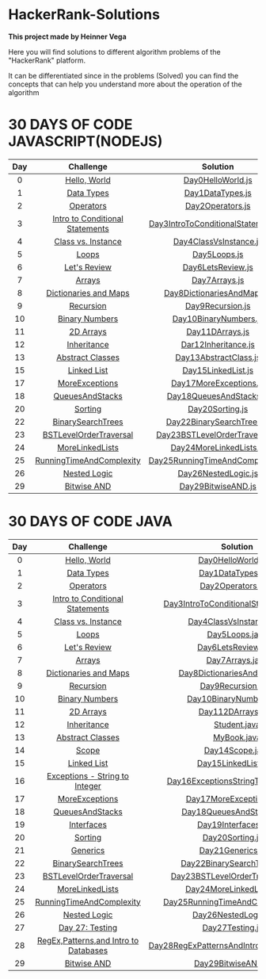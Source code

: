 # HackerRank-Solutions


**This project made by Heinner Vega** 


Here you will find solutions to different algorithm problems of the "HackerRank" platform.


It can be differentiated since in the problems (Solved) you can find the concepts that can help you understand more about the operation of the algorithm



# 30 DAYS OF CODE JAVASCRIPT(NODEJS)

| Day |                                                Challenge                                              				  |                                                                                           Solution                                                                                                                              									    |					               |
|:---:|:---------------------------------------------------------------------------------------------------------------------:|:-----------------------------------------------------------------------------------------------------------------------------------------------------------------------------------------------------------------------------------------------------------------------:|:------------------------------------------------------------:|
|  0  | [Hello, World](https://www.hackerrank.com/challenges/30-hello-world)                                  				  | [Day0HelloWorld.js](https://github.com/V11Playko/HackerRank-Solutions/tree/master/30-Days-Code/00_Day-0-Hello-World.js)               									    |														       |
|  1  | [Data Types](https://www.hackerrank.com/challenges/30-data-types)                                     				  | [Day1DataTypes.js](https://github.com/V11Playko/HackerRank-Solutions/tree/master/30-Days-Code/01_Day-1-Data-Types.js)                									    | 														       |
|  2  | [Operators](https://www.hackerrank.com/challenges/30-operators/problem)                                   		      | [Day2Operators.js](https://github.com/V11Playko/HackerRank-Solutions/tree/master/30-Days-Code/02_Day-2-Operators.js)              										    | 														       |
|  3  | [Intro to Conditional Statements](https://www.hackerrank.com/challenges/30-conditional-statements/problem)            | [Day3IntroToConditionalStatements.js](https://github.com/V11Playko/HackerRank-Solutions/tree/master/30-Days-Code/03_Day-3-Intro-Conditional-Statements.js)                  | 														       |
|  4  | [Class vs. Instance](https://www.hackerrank.com/challenges/30-class-vs-instance/problem)                              | [Day4ClassVsInstance.js](https://github.com/V11Playko/HackerRank-Solutions/tree/master/30-Days-Code/04_Day-4-Class-Vs-Instance.js)               						        | 														       |
|  5  | [Loops](https://www.hackerrank.com/challenges/30-loops/problem)                                       				  | [Day5Loops.js](https://github.com/V11Playko/HackerRank-Solutions/tree/master/30-Days-Code/05_Day-5-Loops.js)                											    | 	 													       |
|  6  | [Let's Review](https://www.hackerrank.com/challenges/30-review-loop/problem)                                      	  | [Day6LetsReview.js](https://github.com/V11Playko/HackerRank-Solutions/tree/master/30-Days-Code/06_Day-6-Let´s-Review.js)                						  			    |       											           |
|  7  | [Arrays](https://www.hackerrank.com/challenges/30-arrays/problem)                                       		      | [Day7Arrays.js](https://github.com/V11Playko/HackerRank-Solutions/tree/master/30-Days-Code/07_Day-7-Arrays.js)                											    |       											           |
|  8  | [Dictionaries and Maps](https://www.hackerrank.com/challenges/30-dictionaries-and-maps/problem)                       | [Day8DictionariesAndMaps.js](https://github.com/V11Playko/HackerRank-Solutions/tree/master/30-Days-Code/08_Day-8-Dictionaries-and-Maps.js)                				    |       											           |
|  9  | [Recursion](https://www.hackerrank.com/challenges/30-recursion/problem)                                       		  | [Day9Recursion.js](https://github.com/V11Playko/HackerRank-Solutions/tree/master/30-Days-Code/09_Day-9-Recursion-3.js)                									    |       											           |
|  10 | [Binary Numbers](https://www.hackerrank.com/challenges/30-binary-numbers/problem)                                     | [Day10BinaryNumbers.js](https://github.com/V11Playko/HackerRank-Solutions/tree/master/30-Days-Code/10_Day-10-Binary-Numbers.js)                							    |       											           |
|  11 | [2D Arrays](https://www.hackerrank.com/challenges/30-2d-arrays/problem)                                     	      | [Day11DArrays.js](https://github.com/V11Playko/HackerRank-Solutions/tree/master/30-Days-Code/11_Day-11-2D-Arrays.js)                							 		    |       											           |
|  12 | [Inheritance](https://www.hackerrank.com/challenges/30-inheritance/problem)                                           | [Dar12Inheritance.js](https://github.com/V11Playko/HackerRank-Solutions/tree/master/30-Days-Code/12_Day-12-Inheritance.js)                							                        |       											           |
|  13 | [Abstract Classes](https://www.hackerrank.com/challenges/30-abstract-classes/problem)                                 | [Day13AbstractClass.js](https://github.com/V11Playko/HackerRank-Solutions/tree/master/30-Days-Code/13_Day-13-Abstract-Class.js)                							                            |       											           |
|  15 | [Linked List](https://www.hackerrank.com/challenges/30-linked-list/problem)                                           | [Day15LinkedList.js](https://github.com/V11Playko/HackerRank-Solutions/tree/master/30-Days-Code/15_Day-15-Linked-List.js)                							        |                                                              |
|  17 | [MoreExceptions](https://www.hackerrank.com/challenges/30-more-exceptions/problem)                                    | [Day17MoreExceptions.js](https://github.com/V11Playko/HackerRank-Solutions/tree/master/30-Days-Code/17_Day-17-more-exceptions.js)                							|                                                              |
|  18 | [QueuesAndStacks](https://www.hackerrank.com/challenges/30-queues-stacks/problem)                                     | [Day18QueuesAndStacks.js](https://github.com/V11Playko/HackerRank-Solutions/tree/master/30-Days-Code/18_Day-18-Queues-and-Stacks.js)                							|                                                              |
|  20 | [Sorting](https://www.hackerrank.com/challenges/30-sorting/problem)                                                   | [Day20Sorting.js](https://github.com/V11Playko/HackerRank-Solutions/tree/master/30-Days-Code/20_Day-20-Sorting.js)                							                |                                                              |
|  22 | [BinarySearchTrees](https://www.hackerrank.com/challenges/30-binary-search-trees/problem)                             | [Day22BinarySearchTrees.js](https://github.com/V11Playko/HackerRank-Solutions/tree/master/30-Days-Code/22_Day-22-Binary-Search-Trees.js)                						|                                                              |
|  23 | [BSTLevelOrderTraversal](https://www.hackerrank.com/challenges/30-binary-trees/problem)                               | [Day23BSTLevelOrderTraversal.js](https://github.com/V11Playko/HackerRank-Solutions/tree/master/30-Days-Code/23_Day-23-BST-Level-Order-Traversal.js)                			|                                                              |
|  24 | [MoreLinkedLists](https://www.hackerrank.com/challenges/30-linked-list-deletion/problem)                              | [Day24MoreLinkedLists.js](https://github.com/V11Playko/HackerRank-Solutions/tree/master/30-Days-Code/24_Day-24-More-Linked-Lists.js)                							|                                                              |
|  25 | [RunningTimeAndComplexity](https://www.hackerrank.com/challenges/30-running-time-and-complexity/problem)              | [Day25RunningTimeAndComplexity.js](https://github.com/V11Playko/HackerRank-Solutions/tree/master/30-Days-Code/25_Day-25-Running-Time-and-Complexity.js)                		|                                                              |
|  26 | [Nested Logic](https://www.hackerrank.com/challenges/30-nested-logic/problem)           						      | [Day26NestedLogic.js](https://github.com/V11Playko/HackerRank-Solutions/tree/master/30-Days-Code/26_Day-26-Nested-Logic.js)                		    		    	    	|                                                              |
|  29 | [Bitwise AND](https://www.hackerrank.com/challenges/30-bitwise-and/problem)             							  | [Day29BitwiseAND.js](https://github.com/V11Playko/HackerRank-Solutions/tree/master/30-Days-Code/29_Day-29-Bitwise-AND.js)                	    		    			    |                                                              |



# 30 DAYS OF CODE JAVA

| Day |                                                Challenge                                              				  | Solution                                                                                                                              									 |                          				 				                          |
|:---:|:---------------------------------------------------------------------------------------------------------------------:|:-----------------------------------------------------------------------------------------------------------------------------------------------:|:-----------------------------------------------------------:|
|  0  | [Hello, World](https://www.hackerrank.com/challenges/30-hello-world)                                  				  |                                                 [Day0HelloWorld.java]()               									                                                 |                       														                        |
|  1  | [Data Types](https://www.hackerrank.com/challenges/30-data-types)                                     				  |                       [Day1DataTypes.java]()                									                        |                       														                        |
|  2  | [Operators](https://www.hackerrank.com/challenges/30-operators/problem)                                   		      |                                                 [Day2Operators.java]()              										                                                  |                       														                        |
|  3  | [Intro to Conditional Statements](https://www.hackerrank.com/challenges/30-conditional-statements/problem)            |                                                    [Day3IntroToConditionalStatements.java]()                                                    |                       														                        |
|  4  | [Class vs. Instance](https://www.hackerrank.com/challenges/30-class-vs-instance/problem)                              |                                                [Day4ClassVsInstance.java]()               						                                                |                       														                        |
|  5  | [Loops](https://www.hackerrank.com/challenges/30-loops/problem)                                       				  |                                                  [Day5Loops.java]()                											                                                  |                       	 													                       |
|  6  | [Let's Review](https://www.hackerrank.com/challenges/30-review-loop/problem)                                      	  |                                               [Day6LetsReview.java]()                						  			                                                |                         											                         |
|  7  | [Arrays](https://www.hackerrank.com/challenges/30-arrays/problem)                                       		      |                                                 [Day7Arrays.java]()                											                                                  |                         											                         |
|  8  | [Dictionaries and Maps](https://www.hackerrank.com/challenges/30-dictionaries-and-maps/problem)                       |                                              [Day8DictionariesAndMaps.java]()                				                                               |                         											                         |
|  9  | [Recursion](https://www.hackerrank.com/challenges/30-recursion/problem)                                       		  |                                                 [Day9Recursion.java]()                									                                                 |                         											                         |
|  10 | [Binary Numbers](https://www.hackerrank.com/challenges/30-binary-numbers/problem)                                     |                                               [Day10BinaryNumbers.java]()                							                                                |                         											                         |
|  11 | [2D Arrays](https://www.hackerrank.com/challenges/30-2d-arrays/problem)                                     	      |                                                [Day112DArrays.java]()                							 		                                                 |                         											                         |
|  12 | [Inheritance](https://www.hackerrank.com/challenges/30-inheritance/problem)                                           |                                                     [Student.java]()                							                                                     |                         											                         |
|  13 | [Abstract Classes](https://www.hackerrank.com/challenges/30-abstract-classes/problem)                                 |                                                     [MyBook.java]()                							                                                      |                         											                         |
|  14 | [Scope](https://www.hackerrank.com/challenges/30-scope/problem)                                     				  |                                                   [Day14Scope.java]()                							                                                    |                         											                         |
|  15 | [Linked List](https://www.hackerrank.com/challenges/30-linked-list/problem)                                           |                                                 [Day15LinkedList.java]()                							                                                 |                                                             |
|  16 | [Exceptions - String to Integer](https://www.hackerrank.com/challenges/30-exceptions-string-to-integer/problem)       |                                            [Day16ExceptionsStringToInteger.java]()                		                                            |                                                             |
|  17 | [MoreExceptions](https://www.hackerrank.com/challenges/30-more-exceptions/problem)                                    |                                               [Day17MoreExceptions.java]()                							                                               |                                                             |
|  18 | [QueuesAndStacks](https://www.hackerrank.com/challenges/30-queues-stacks/problem)                                     |                                              [Day18QueuesAndStacks.java]()                							                                               |                                                             |
|  19 | [Interfaces](https://www.hackerrank.com/challenges/30-interfaces/problem)                                             |                                                 [Day19Interfaces.java]()                							                                                 |                                                             |
|  20 | [Sorting](https://www.hackerrank.com/challenges/30-sorting/problem)                                                   |                                                  [Day20Sorting.java]()                							                                                   |                                                             |
|  21 | [Generics](https://www.hackerrank.com/challenges/30-generics/problem)                                                 |                                                  [Day21Generics.java]()                							                                                  |                                                             |
|  22 | [BinarySearchTrees](https://www.hackerrank.com/challenges/30-binary-search-trees/problem)                             |                                              [Day22BinarySearchTrees.java]()                						                                              |                                                             |
|  23 | [BSTLevelOrderTraversal](https://www.hackerrank.com/challenges/30-binary-trees/problem)                               |                                             [Day23BSTLevelOrderTraversal.java]()                			                                             |                                                             |
|  24 | [MoreLinkedLists](https://www.hackerrank.com/challenges/30-linked-list-deletion/problem)                              |                                              [Day24MoreLinkedLists.java]()                							                                               |                                                             |
|  25 | [RunningTimeAndComplexity](https://www.hackerrank.com/challenges/30-running-time-and-complexity/problem)              |                                            [Day25RunningTimeAndComplexity.java]()                		                                             |                                                             |
|  26 | [Nested Logic](https://www.hackerrank.com/challenges/30-nested-logic/problem)           						      |                                           [Day26NestedLogic.java]()                		    		    	    	                                           |                                                             |
|  27 | [Day 27: Testing](https://www.hackerrank.com/challenges/30-testing/problem)           						      	  |                                            [Day27Testing.java]()                		    		    	    			                                            |                                                             |
|  28 | [RegEx,Patterns,and Intro to Databases](https://www.hackerrank.com/challenges/30-regex-patterns/problem)              |                                                 [Day28RegExPatternsAndIntroToDatabases.java]()                                                  |                                                             |
|  29 | [Bitwise AND](https://www.hackerrank.com/challenges/30-bitwise-and/problem)             							  |                                             [Day29BitwiseAND.java]()                	    		    			                                              |                                                             |